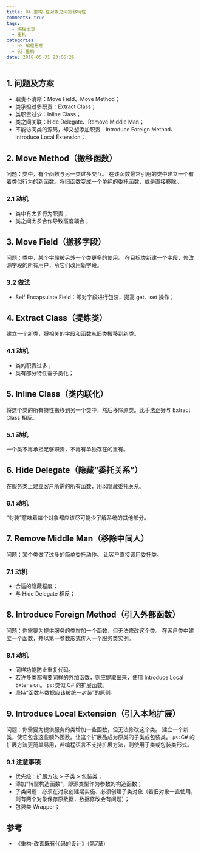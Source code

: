 ```yaml
---
title: 04.重构-在对象之间搬移特性
comments: true
tags:
  - 编程思想
  - 重构
categories:
  - 05.编程思想
  - 02.重构
date: 2018-05-31 23:06:26
---
```


## 1. 问题及方案

- 职责不清晰：Move Field、Move Method；
- 类承担过多职责：Extract Class；
- 类职责过少：Inline Class；
- 类之间关联：Hide Delegate、Remove Middle Man；
- 不能访问类的源码，却又想添加职责：Introduce Foreign Method、Introduce Local Extension；

<!--more-->

## 2. Move Method（搬移函数）

问题：类中，有个函数与另一类过多交互。
在该函数最常引用的类中建立一个有着类似行为的新函数。将旧函数变成一个单纯的委托函数，或是直接移除。

### 2.1 动机

- 类中有太多行为职责；
- 类之间太多合作导致高度耦合；

## 3. Move Field（搬移字段）

问题：类中，某个字段被另外一个类更多的使用。
在目标类新建一个字段，修改源字段的所有用户，令它们改用新字段。

### 3.2 做法

- Self Encapsulate Field：即对字段进行包装，提高 get、set 操作；

## 4. Extract Class（提炼类）

建立一个新类，将相关的字段和函数从旧类搬移到新类。

### 4.1 动机

- 类的职责过多；
- 类有部分特性需子类化；

## 5. Inline Class（类内联化）

将这个类的所有特性搬移到另一个类中，然后移除原类。此手法正好与 Extract Class 相反。

### 5.1 动机

一个类不再承担足够职责，不再有单独存在的里有。

## 6. Hide Delegate（隐藏“委托关系”）

在服务类上建立客户所需的所有函数，用以隐藏委托关系。

### 6.1 动机

“封装”意味着每个对象都应该尽可能少了解系统的其他部分。

## 7. Remove Middle Man（移除中间人）

问题：某个类做了过多的简单委托动作。
让客户直接调用委托类。

### 7.1 动机

- 合适的隐藏程度；
- 与 Hide Delegate 相反；

## 8. Introduce Foreign Method（引入外部函数）

问题：你需要为提供服务的类增加一个函数，但无法修改这个类。
在客户类中建立一个函数，并以第一参数形式传入一个服务类实例。

### 8.1 动机

- 同样功能防止重复代码。
- 若许多类都需要同样的外加函数，则应提取出来，使用 Introduce Local Extension。
  `ps:`类似 C# 的扩展函数。
- 坚持“函数与数据应该被统一封装”的原则。

## 9. Introduce Local Extension（引入本地扩展）

问题：你需要为提供服务的类增加一些函数，但无法修改这个类。
建立一个新类，使它包含这些额外函数。让这个扩展品成为原类的子类或包装类。
  `ps:`C# 的扩展方法更简单易用，若编程语言不支持扩展方法，则使用子类或包装类形式。

### 9.1 注意事项

- 优先级：扩展方法 > 子类 > 包装类；
- 添加“转型构造函数”，即源类型作为参数的构造函数；
- 子类问题：必须在对象创建期实施、必须创建子类对象（若旧对象一直使用，则有两个对象保存原数据，数据修改会有问题）；
- 包装类 Wrapper；

## 参考

- 《重构-改善既有代码的设计》（第7章）